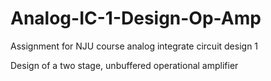 # Analog-IC-1-Design-Op-Amp
Assignment for NJU course analog integrate circuit design 1

Design of a two stage, unbuffered operational amplifier
